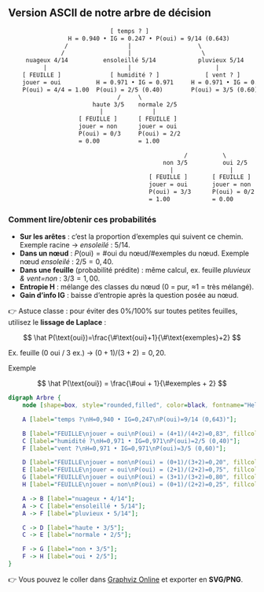 ## Version ASCII de notre arbre de décision

```txt
                             [ temps ? ]
                 H = 0.940 • IG = 0.247 • P(oui) = 9/14 (0.643)
                /                 |                   \
               /                  |                    \
     nuageux 4/14          ensoleillé 5/14            pluvieux 5/14
          |                       |                        |
    [ FEUILLE ]              [ humidité ? ]             [ vent ? ]
    jouer = oui          H = 0.971 • IG = 0.971     H = 0.971 • IG = 0.971
    P(oui) = 4/4 = 1.00  P(oui) = 2/5 (0.40)        P(oui) = 3/5 (0.60)
                               /     \
                        haute 3/5    normale 2/5
                          |              |
                    [ FEUILLE ]      [ FEUILLE ]
                    jouer = non      jouer = oui
                    P(oui) = 0/3     P(oui) = 2/2
                    = 0.00           = 1.00

                                                  /          \
                                            non 3/5          oui 2/5
                                              |                |
                                        [ FEUILLE ]       [ FEUILLE ]
                                        jouer = oui       jouer = non
                                        P(oui) = 3/3      P(oui) = 0/2
                                        = 1.00            = 0.00
```


### Comment lire/obtenir ces probabilités

* **Sur les arêtes** : c’est la proportion d’exemples qui suivent ce chemin.
  Exemple racine → *ensoleilé* : $5/14$.
* **Dans un nœud** : $P(\text{oui}) = \#\text{oui du nœud} / \#\text{exemples du nœud}$.
  Exemple nœud *ensoleilé* : $2/5 = 0{,}40$.
* **Dans une feuille** (probabilité prédite) : même calcul, ex. feuille *pluvieux & vent=non* : $3/3=1{,}00$.
* **Entropie H** : mélange des classes du nœud (0 = pur, ≈1 = très mélangé).
* **Gain d’info IG** : baisse d’entropie après la question posée au nœud.

👉 Astuce classe : pour éviter des 0%/100% sur toutes petites feuilles, utilisez le **lissage de Laplace** :

$$
\hat P(\text{oui})=\frac{\#\text{oui}+1}{\#\text{exemples}+2}
$$

Ex. feuille (0 oui / 3 ex.) → $(0+1)/(3+2)=0{,}20$.








Exemple

$$
\hat P(\text{oui}) = \frac{\#oui + 1}{\#exemples + 2}
$$

```dot
digraph Arbre {
    node [shape=box, style="rounded,filled", color=black, fontname="Helvetica"];

    A [label="temps ?\nH=0,940 • IG=0,247\nP(oui)=9/14 (0,643)"];

    B [label="FEUILLE\njouer = oui\nP(oui) = (4+1)/(4+2)=0,83", fillcolor="#e6ffe6"];
    C [label="humidité ?\nH=0,971 • IG=0,971\nP(oui)=2/5 (0,40)"];
    F [label="vent ?\nH=0,971 • IG=0,971\nP(oui)=3/5 (0,60)"];

    D [label="FEUILLE\njouer = non\nP(oui) = (0+1)/(3+2)=0,20", fillcolor="#ffe6e6"];
    E [label="FEUILLE\njouer = oui\nP(oui) = (2+1)/(2+2)=0,75", fillcolor="#e6ffe6"];
    G [label="FEUILLE\njouer = oui\nP(oui) = (3+1)/(3+2)=0,80", fillcolor="#e6ffe6"];
    H [label="FEUILLE\njouer = non\nP(oui) = (0+1)/(2+2)=0,25", fillcolor="#ffe6e6"];

    A -> B [label="nuageux • 4/14"];
    A -> C [label="ensoleillé • 5/14"];
    A -> F [label="pluvieux • 5/14"];

    C -> D [label="haute • 3/5"];
    C -> E [label="normale • 2/5"];

    F -> G [label="non • 3/5"];
    F -> H [label="oui • 2/5"];
}
```

👉 Vous pouvez le coller dans [Graphviz Online](https://dreampuf.github.io/GraphvizOnline) et exporter en **SVG/PNG**.


